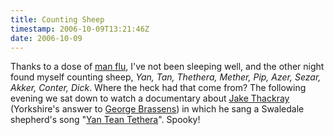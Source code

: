 ```yaml
---
title: Counting Sheep
timestamp: 2006-10-09T13:21:46Z
date: 2006-10-09
---
```


<p>Thanks to a dose of <a href="http://en.wikipedia.org/wiki/Man_flu">man flu</a>, I've not been sleeping well, and the other night found myself counting sheep, <i>Yan, Tan, Thethera, Mether, Pip, Azer, Sezar, Akker, Conter, Dick</i>. Where the heck had that come from? The following evening we sat down to watch a documentary about <a href="http://en.wikipedia.org/wiki/Jake_Thackray">Jake Thackray</a> (Yorkshire's answer to <a href="http://www.georges-brassens.com">George Brassens</a>) in which he sang a Swaledale shepherd's song "<a href="http://en.wikipedia.org/wiki/Yan_Tan_Tethera">Yan Tean Tethera</a>". Spooky!</p>